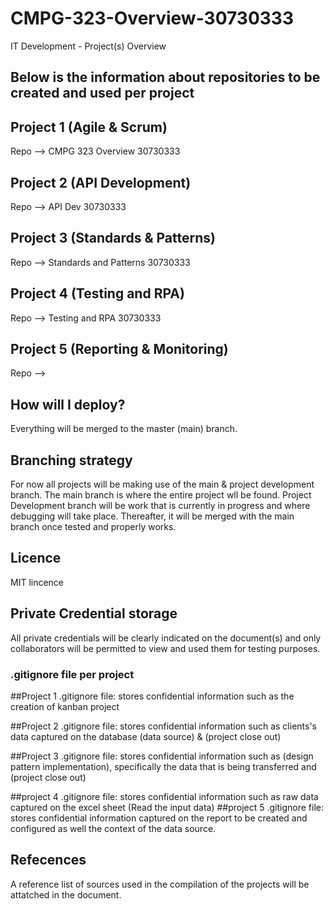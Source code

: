 # CMPG-323-Overview-30730333
IT Development - Project(s) Overview

## Below is the information about repositories to be created and used per project


## Project 1 (Agile & Scrum)
  Repo --> CMPG 323 Overview 30730333
  
## Project 2 (API Development)
  Repo --> API Dev 30730333
  
## Project 3 (Standards & Patterns)
  Repo --> Standards and Patterns 30730333
  
 ## Project 4 (Testing and RPA)
  Repo --> Testing and RPA 30730333
  
 ## Project 5 (Reporting & Monitoring)
  Repo -->
  
  
  ## How will I deploy?
  Everything will be merged to the master (main) branch.
  
  ## Branching strategy
  For now all projects will be making use of the main & project development branch. The main branch is where the entire project wll be found. Project Development branch will be work that is currently in progress and where debugging will take place. Thereafter, it will be merged with the main branch once tested and properly works.
  
  ## Licence
  MIT lincence 
  
  ## Private Credential storage
  All private credentials will be clearly indicated on the document(s) and only collaborators will be permitted to view and used them for testing purposes.
  
  ### .gitignore file per project 
  ##Project 1
  .gitignore file: stores confidential information such as the creation of kanban project 
  
  ##Project 2
  .gitignore file: stores confidential information such as clients's data captured on the database (data source) & (project close out)
  
  ##Project 3
  .gitignore file: stores confidential information such as (design pattern implementation), specifically the data that is being transferred and (project close out)
  
  ##project 4
  .gitignore file: stores confidential information such as raw data captured on the excel sheet (Read the input data)
  ##project 5
  .gitignore file: stores confidential information captured on the report to be created and configured as well the context of the data source.
  
  ## Refecences
  A reference list of sources used in the compilation of the projects will be attatched in the document.
 
